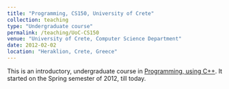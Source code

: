 ```yaml
---
title: "Programming, CS150, University of Crete"
collection: teaching
type: "Undergraduate course"
permalink: /teaching/UoC-CS150
venue: "University of Crete, Computer Science Department"
date: 2012-02-02
location: "Heraklion, Crete, Greece"
---
```


This is an introductory, undergraduate course in [Programming, using C++](https://www.csd.uoc.gr/CSD/index.jsp?content=courses_catalog&openmenu=demoAcc3&lang=en&course=10). It started on the Spring semester of 2012, till today.

<!-- Heading 1
======

Heading 2
======

Heading 3
======

-->